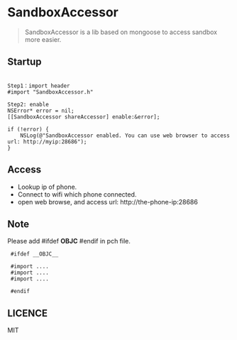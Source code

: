 # SandboxAccessor

> SandboxAccessor is a lib based on mongoose to access sandbox more easier.

## Startup

```

Step1：import header
#import "SandboxAccessor.h"

Step2: enable
NSError* error = nil;    
[[SandboxAccessor shareAccessor] enable:&error];

if (!error) {
    NSLog(@"SandboxAccessor enabled. You can use web browser to access url: http://myip:28686");
}
```

## Access

* Lookup ip of phone. 
* Connect to wifi which phone connected.
* open web browse, and access url: http://the-phone-ip:28686

## Note

Please add #ifdef __OBJC__  #endif in pch file.

```objc
 #ifdef __OBJC__

 #import ....
 #import ....
 #import ....

 #endif
 ``` 

## LICENCE 

MIT